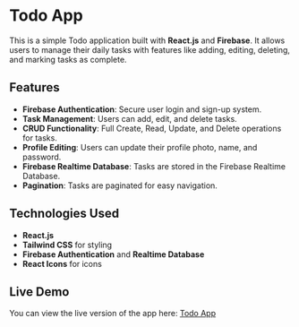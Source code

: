 # Todo App

This is a simple Todo application built with **React.js** and **Firebase**. It allows users to manage their daily tasks with features like adding, editing, deleting, and marking tasks as complete.

## Features
- **Firebase Authentication**: Secure user login and sign-up system.
- **Task Management**: Users can add, edit, and delete tasks.
- **CRUD Functionality**: Full Create, Read, Update, and Delete operations for tasks.
- **Profile Editing**: Users can update their profile photo, name, and password.
- **Firebase Realtime Database**: Tasks are stored in the Firebase Realtime Database.
- **Pagination**: Tasks are paginated for easy navigation.

## Technologies Used
- **React.js**
- **Tailwind CSS** for styling
- **Firebase Authentication** and **Realtime Database**
- **React Icons** for icons

## Live Demo
You can view the live version of the app here: [Todo App](https://to-do-d7d40.web.app/)
